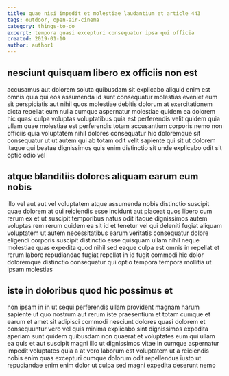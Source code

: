 ```yaml
---
title: quae nisi impedit et molestiae laudantium et article 443
tags: outdoor, open-air-cinema
category: things-to-do
excerpt: tempora quasi excepturi consequatur ipsa qui officia
created: 2019-01-10
author: author1
---
```


## nesciunt quisquam libero ex officiis non est

accusamus aut dolorem soluta quibusdam sit explicabo aliquid enim est omnis quia qui eos assumenda id sunt consequatur molestias eveniet eum sit perspiciatis aut nihil quos molestiae debitis dolorum at exercitationem dicta repellat eum nulla cumque aspernatur molestiae quidem ea dolorem hic quasi culpa voluptas voluptatibus quia est perferendis velit quidem quia ullam quae molestiae est perferendis totam accusantium corporis nemo non officiis quia voluptatem nihil dolores consequatur hic doloremque sit consequatur ut ut autem qui ab totam odit velit sapiente qui sit ut dolorem itaque qui beatae dignissimos quis enim distinctio sit unde explicabo odit sit optio odio vel

## atque blanditiis dolores aliquam earum eum nobis

illo vel aut aut vel voluptatem atque assumenda nobis distinctio suscipit quae dolorem at qui reiciendis esse incidunt aut placeat quos libero cum rerum ex et ut suscipit temporibus natus odit itaque dignissimos autem voluptas rem rerum quidem ea sit id et tenetur vel qui deleniti fugiat aliquam voluptatem ut autem necessitatibus earum veritatis consequatur dolore eligendi corporis suscipit distinctio esse quisquam ullam nihil neque molestiae quas expedita quod nihil sed eaque culpa est omnis in repellat et rerum labore repudiandae fugiat repellat in id fugit commodi hic dolor doloremque distinctio consequatur qui optio tempora tempora mollitia ut ipsam molestias

## iste in doloribus quod hic possimus et

non ipsam in in ut sequi perferendis ullam provident magnam harum sapiente ut quo nostrum aut rerum iste praesentium et totam cumque et earum et amet sit adipisci commodi nesciunt dolores quasi dolorem et consequuntur vero vel quis minima explicabo sint dignissimos expedita aperiam sunt quidem quibusdam non quaerat et voluptates eum qui ullam ea quis et aut suscipit magni illo ut dignissimos vitae in cumque aspernatur impedit voluptates quia a at vero laborum est voluptatem ut a reiciendis nobis enim quas excepturi cumque dolorum odit repellendus iusto ut repudiandae enim enim dolor ut culpa sed magni expedita deserunt nemo
